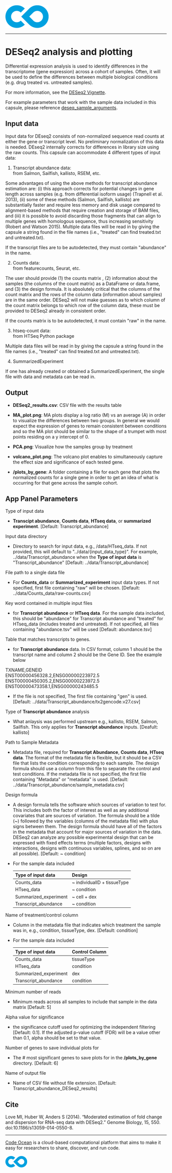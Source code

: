 [![Code Ocean Logo](images/CO_logo_135x72.png)](http://codeocean.com/product)

<hr>

# DESeq2 analysis and plotting

Differential expression analysis is used to identify differences in the transcriptome (gene expression) across a cohort of samples. Often, it will be used to define the differences between multiple biological conditions (e.g. drug treated vs. untreated samples). 

For more information, see the [DESeq2 Vignette](https://bioconductor.org/packages/release/bioc/vignettes/DESeq2/inst/doc/DESeq2.html).

For example parameters that work with the sample data included in this capsule, please reference [deseq_sample_arguments](deseq_sample_arguments.csv).

## Input data

Input data for DEseq2 consists of non-normalized sequence read counts at either the gene or transcript level. No preliminary normalization of this data is needed. DEseq2 internally corrects for differences in library size using the raw counts. This capsule can accommodate 4 different types of input data: 

1. Transcript abundance data: <br>
from Salmon, Sailfish, kallisto, RSEM, etc. 

Some advantages of using the above methods for transcript abundance estimation are: (i) this approach corrects for potential changes in gene length across samples (e.g. from differential isoform usage) (Trapnell et al. 2013), (ii) some of these methods (Salmon, Sailfish, kallisto) are substantially faster and require less memory and disk usage compared to alignment-based methods that require creation and storage of BAM files, and (iii) it is possible to avoid discarding those fragments that can align to multiple genes with homologous sequence, thus increasing sensitivity (Robert and Watson 2015).  Multiple data files will be read in by giving the capsule a string found in the file names (i.e., "treated" can find treated.txt and untreated.txt). 

If the transcript files are to be autodetected, they must contain "abundance" in the name. 


2. Counts data: <br>
from featurecounts, Seurat, etc.

The user should provide (1) the counts matrix , (2) information about the samples (the columns of the count matrix) as a DataFrame or data.frame, and (3) the design formula. It is absolutely critical that the columns of the count matrix and the rows of the column data (information about samples) are in the same order. DESeq2 will not make guesses as to which column of the count matrix belongs to which row of the column data, these must be provided to DESeq2 already in consistent order.

If the counts matrix is to be autodetected, it must contain "raw" in the name. 

3. htseq-count data: <br>
from HTSeq Python package

Multiple data files will be read in by giving the capsule a string found in the file names (i.e., "treated" can find treated.txt and untreated.txt). 


4. SummarizedExperiment

If one has already created or obtained a SummarizedExperiment, the single file with data and metadata can be read in. 


## Output

- **DESeq2_results.csv**: CSV file with the results table

- **MA_plot.png**: MA plots display a log ratio (M) vs an average (A) in order to visualize the differences between two groups. In general we would expect the expression of genes to remain consistent between conditions and so the MA plot should be similar to the shape of a trumpet with most points residing on a y intercept of 0.

- **PCA.png**: Visualize how the samples group by treatment

- **volcano_plot.png**: The volcano plot enables to simultaneously capture the effect size and significance of each tested gene.

- **/plots_by_gene**: A folder containing a file for each gene that plots the normalized counts for a single gene in order to get an idea of what is occurring for that gene across the sample cohort.

## App Panel Parameters

Type of input data
- **Transcipt abundance**, **Counts data**, **HTseq data**, or **summarized experiment**. [Default: Transcript_abundance]

Input data directory
- Directory to search for input data, e.g., /data/HTseq_data. If not provided, this will default to "../data/{input_data_type}". For example, ../data/Transcript_abundance when the **Type of input data** is "Transcript_abundance" [Default: ../data/Transcript_abundance]

File path to a single data file
- For **Counts_data** or **Summarized_experiment** input data types. If not specified, first file containing "raw" will be chosen. [Default: ../data/Counts_data/raw-counts.csv]

Key word contained in multiple input files
- for **Transcript abundance** or **HTseq data**. For the sample data included, this should be "abundance" for Transcript abundance and "treated" for HTseq_data (includes treated and untreated). If not specified, all files containing "abundance.tsv" will be used [Default: abundance.tsv]

Table that matches transcripts to genes.
- for **Transcript abundance** data. In CSV format, column 1 should be the transcript name and column 2 should be the Gene ID.  See the example below 

TXNAME,GENEID <br>
ENST00000456328.2,ENSG00000223972.5 <br>
ENST00000450305.2,ENSG00000223972.5 <br> 
ENST00000473358.1,ENSG00000243485.5 <br>

- If the file is not specified, The first file containing "gen" is used. [Default: ../data/Transcript_abundance/tx2gencode.v27.csv]

Type of **Transcript abundance** analysis
- What anlaysis was performed upstream e.g., kallisto, RSEM, Salmon, Sailfish. This only applies for **Transcript abundance** inputs. [Deafult: kallisto]

Path to Sample Metadata 
- Metadata file, required for **Transcript Abundance**, **Counts data**, **HTseq data**. The format of the metadata file is flexible, but it should be a CSV file that lists the condition corresponding to each sample. The design formula should use a column from this file to separate the control and test conditions. If the metadata file is not specified, the first file containing "Metadata" or "metadata" is used. [Default: ../data/Transcript_abundance/sample_metadata.csv]

Design formula
- A design formula tells the software which sources of variation to test for. This includes both the factor of interest as well as any additional covariates that are sources of variation. The formula should be a tilde (~) followed by the variables (columns of the metadata file) with plus signs between them. The design formula should have all of the factors in the metadata that account for major sources of variation in the data. DESeq2 can analyze any possible experimental design that can be expressed with fixed effects terms (multiple factors, designs with interactions, designs with continuous variables, splines, and so on are all possible). [Default: ~ condition]

- For the sample data included

    | Type of input data | Design | 
    | :---  | :--- | 
    | Counts_data | ~ individualID + tissueType | 
    | HTseq_data | ~ condition | 
    | Summarized_experiment | ~ cell + dex | 
    | Transcript_abundance | ~ condition |

Name of treatment/control column
- Column in the metadata file that indicates which treatment the sample was in, e.g., condition, tissueType, dex. [Default: condition]

- For the sample data included

    | Type of input data | Control Column | 
    | :---  | :--- | 
    | Counts_data | tissueType | 
    | HTseq_data | condition | 
    | Summarized_experiment | dex | 
    | Transcript_abundance | condition |

Minimum number of reads
- Minimum reads across all samples to include that sample in the data matrix [Default: 5]

Alpha value for significance
- the significance cutoff used for optimizing the independent filtering [Default: 0.1]. If the adjusted p-value cutoff (FDR) will be a value other than 0.1, alpha should be set to that value.

Number of genes to save individual plots for
- The # most significant genes to save plots for in the **/plots_by_gene** directory. [Default: 6]

Name of output file
- Name of CSV file without file extension. [Default: Transcript_abundance_DESeq2_results]


## Cite 

Love MI, Huber W, Anders S (2014). “Moderated estimation of fold change and dispersion for RNA-seq data with DESeq2.” Genome Biology, 15, 550. doi:10.1186/s13059-014-0550-8.

<hr>

[Code Ocean](https://codeocean.com/) is a cloud-based computational platform that aims to make it easy for researchers to share, discover, and run code.<br /><br />
[![Code Ocean Logo](images/CO_logo_68x36.png)](https://www.codeocean.com)